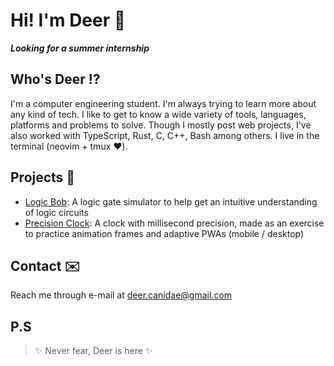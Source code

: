 # Hi! I'm Deer 🦌

***Looking for a summer internship***

## Who's Deer ⁉️

I'm a computer engineering student. I'm always trying to learn more about any kind of tech.
I like to get to know a wide variety of tools, languages, platforms and problems to solve.
Though I mostly post web projects, I've also worked with TypeScript, Rust, C, C++, Bash among others.
I live in the terminal (neovim + tmux ❤️).

## Projects 🚧

- [Logic Bob](https://logicbob.pages.dev/): A logic gate simulator to help get an intuitive understanding of logic circuits
- [Precision Clock](https://precision-clock.pages.dev/): A clock with millisecond precision, made as  an exercise to practice animation frames and adaptive PWAs (mobile / desktop)

## Contact ✉️

Reach me through e-mail at [deer.canidae@gmail.com](mailto:deer.canidae+ghreadme@gmail.com)

## P.S

> ✨ Never fear, Deer is here ✨
